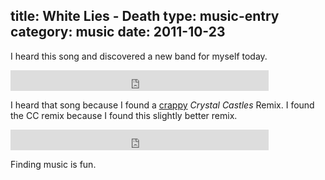 title: White Lies - Death
type: music-entry
category: music
date: 2011-10-23
---

I heard this song and discovered a new band for myself today.

<iframe src="http://soundowl.com/embed/1a5d" width="413" height="33" frameborder="0" scrolling="no"><a href="http://soundowl.com/track/ooo/0">Download White Lies Unfinished Business</a></iframe><br>

I heard that song because I found a [crappy][CC] *Crystal Castles* Remix. I found the CC remix because I found this slightly better remix.

<iframe src="http://soundowl.com/embed/1dtg" width="413" height="33" frameborder="0" scrolling="no"><a href="http://soundowl.com/track/1dtg/white-lies-death-chase-status-remix">White Lies Death (Chase & Status Remix)</a></iframe><br>

Finding music is fun.

[CC]:https://www.youtube.com/watch?v=1_uDoTmokUM
